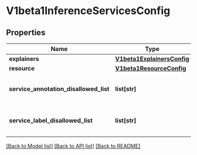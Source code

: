 # V1beta1InferenceServicesConfig

## Properties
Name | Type | Description | Notes
------------ | ------------- | ------------- | -------------
**explainers** | [**V1beta1ExplainersConfig**](V1beta1ExplainersConfig.md) |  | 
**resource** | [**V1beta1ResourceConfig**](V1beta1ResourceConfig.md) |  | [optional] 
**service_annotation_disallowed_list** | **list[str]** | ServiceAnnotationDisallowedList is a list of annotations that are not allowed to be propagated to Knative revisions | [optional] 
**service_label_disallowed_list** | **list[str]** | ServiceLabelDisallowedList is a list of labels that are not allowed to be propagated to Knative revisions | [optional] 

[[Back to Model list]](../README.md#documentation-for-models) [[Back to API list]](../README.md#documentation-for-api-endpoints) [[Back to README]](../README.md)


